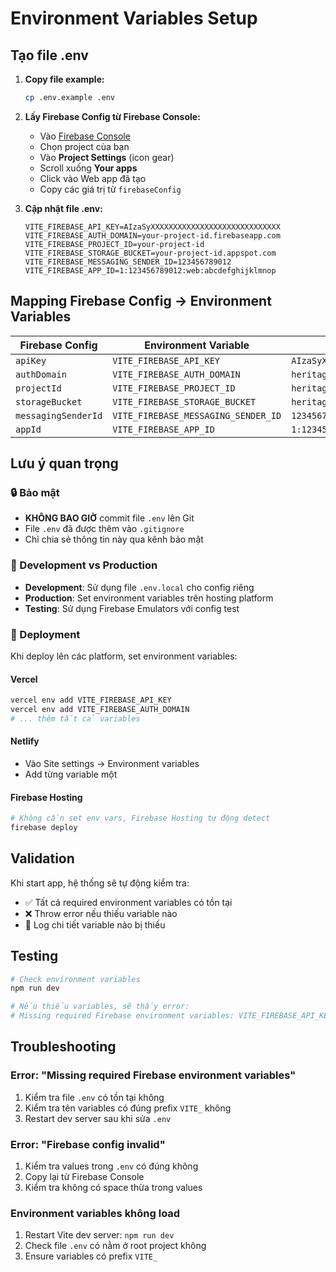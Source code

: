 # Environment Variables Setup

## Tạo file .env

1. **Copy file example:**
   ```bash
   cp .env.example .env
   ```

2. **Lấy Firebase Config từ Firebase Console:**
   - Vào [Firebase Console](https://console.firebase.google.com/)
   - Chọn project của bạn
   - Vào **Project Settings** (icon gear)
   - Scroll xuống **Your apps**
   - Click vào Web app đã tạo
   - Copy các giá trị từ `firebaseConfig`

3. **Cập nhật file .env:**
   ```env
   VITE_FIREBASE_API_KEY=AIzaSyXXXXXXXXXXXXXXXXXXXXXXXXXXXXX
   VITE_FIREBASE_AUTH_DOMAIN=your-project-id.firebaseapp.com
   VITE_FIREBASE_PROJECT_ID=your-project-id
   VITE_FIREBASE_STORAGE_BUCKET=your-project-id.appspot.com
   VITE_FIREBASE_MESSAGING_SENDER_ID=123456789012
   VITE_FIREBASE_APP_ID=1:123456789012:web:abcdefghijklmnop
   ```

## Mapping Firebase Config → Environment Variables

| Firebase Config | Environment Variable | Ví dụ |
|----------------|---------------------|-------|
| `apiKey` | `VITE_FIREBASE_API_KEY` | `AIzaSyXXXXXXXXXXXXXXXXXXXXXXXXXXXXX` |
| `authDomain` | `VITE_FIREBASE_AUTH_DOMAIN` | `heritage-journey.firebaseapp.com` |
| `projectId` | `VITE_FIREBASE_PROJECT_ID` | `heritage-journey` |
| `storageBucket` | `VITE_FIREBASE_STORAGE_BUCKET` | `heritage-journey.appspot.com` |
| `messagingSenderId` | `VITE_FIREBASE_MESSAGING_SENDER_ID` | `123456789012` |
| `appId` | `VITE_FIREBASE_APP_ID` | `1:123456789012:web:abcdefghijklmnop` |

## Lưu ý quan trọng

### 🔒 Bảo mật
- **KHÔNG BAO GIỜ** commit file `.env` lên Git
- File `.env` đã được thêm vào `.gitignore`
- Chỉ chia sẻ thông tin này qua kênh bảo mật

### 🔧 Development vs Production
- **Development**: Sử dụng file `.env.local` cho config riêng
- **Production**: Set environment variables trên hosting platform
- **Testing**: Sử dụng Firebase Emulators với config test

### 🚀 Deployment
Khi deploy lên các platform, set environment variables:

#### Vercel
```bash
vercel env add VITE_FIREBASE_API_KEY
vercel env add VITE_FIREBASE_AUTH_DOMAIN
# ... thêm tất cả variables
```

#### Netlify
- Vào Site settings → Environment variables
- Add từng variable một

#### Firebase Hosting
```bash
# Không cần set env vars, Firebase Hosting tự động detect
firebase deploy
```

## Validation

Khi start app, hệ thống sẽ tự động kiểm tra:
- ✅ Tất cả required environment variables có tồn tại
- ❌ Throw error nếu thiếu variable nào
- 📝 Log chi tiết variable nào bị thiếu

## Testing

```bash
# Check environment variables
npm run dev

# Nếu thiếu variables, sẽ thấy error:
# Missing required Firebase environment variables: VITE_FIREBASE_API_KEY, ...
```

## Troubleshooting

### Error: "Missing required Firebase environment variables"
1. Kiểm tra file `.env` có tồn tại không
2. Kiểm tra tên variables có đúng prefix `VITE_` không
3. Restart dev server sau khi sửa `.env`

### Error: "Firebase config invalid"
1. Kiểm tra values trong `.env` có đúng không
2. Copy lại từ Firebase Console
3. Kiểm tra không có space thừa trong values

### Environment variables không load
1. Restart Vite dev server: `npm run dev`
2. Check file `.env` có nằm ở root project không
3. Ensure variables có prefix `VITE_`
